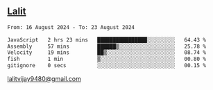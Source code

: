 ## [Lalit](https://lalit.sh)

<!--START_SECTION:waka-->

```txt
From: 16 August 2024 - To: 23 August 2024

JavaScript   2 hrs 23 mins   ████████████████░░░░░░░░░   64.43 %
Assembly     57 mins         ██████▒░░░░░░░░░░░░░░░░░░   25.78 %
Velocity     19 mins         ██▒░░░░░░░░░░░░░░░░░░░░░░   08.74 %
fish         1 min           ▒░░░░░░░░░░░░░░░░░░░░░░░░   00.80 %
gitignore    0 secs          ░░░░░░░░░░░░░░░░░░░░░░░░░   00.15 %
```

<!--END_SECTION:waka-->

lalitvijay9480@gmail.com
